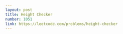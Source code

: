 ```yaml
---
layout: post
title: Height Checker
number: 1051
link: https://leetcode.com/problems/height-checker
---
```

